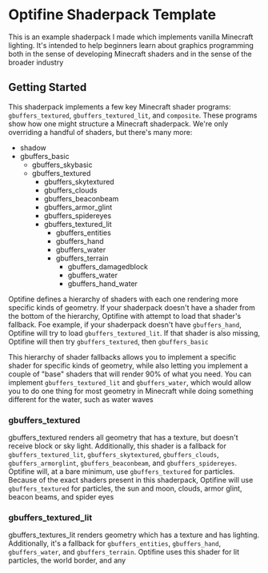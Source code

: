 # Optifine Shaderpack Template

This is an example shaderpack I made which implements vanilla Minecraft lighting. It's intended to help beginners learn about graphics programming both in the sense of developing Minecraft shaders and in the sense of the broader industry

## Getting Started

This shaderpack implements a few key Minecraft shader programs: `gbuffers_textured`, `gbuffers_textured_lit`, and `composite`. These programs show how one might structure a Minecraft shaderpack. We're only overriding a handful of shaders, but there's many more:

- shadow
- gbuffers_basic
  - gbuffers_skybasic
  - gbuffers_textured
    - gbuffers_skytextured
    - gbuffers_clouds
    - gbuffers_beaconbeam
    - gbuffers_armor_glint
    - gbuffers_spidereyes
    - gbuffers_textured_lit
      - gbuffers_entities
      - gbuffers_hand
      - gbuffers_water
      - gbuffers_terrain
        - gbuffers_damagedblock
        - gbuffers_water
        - gbuffers_hand_water


Optifine defines a hierarchy of shaders with each one rendering more specific kinds of geometry. If your shaderpack doesn't have a shader from the bottom of the hierarchy, Optifine with attempt to load that shader's fallback. Foe example, if your shaderpack doesn't have `gbuffers_hand`, Optifine will try to load `gbuffers_textured_lit`. If that shader is also missing, Optifine will then try `gbuffers_textured`, then `gbuffers_basic`

This hierarchy of shader fallbacks allows you to implement a specific shader for specific kinds of geometry, while also letting you implement a couple of "base" shaders that will render 90% of what you need. You can implement `gbuffers_textured_lit` and `gbuffers_water`, which would allow you to do one thing for most geometry in Minecraft while doing something different for the water, such as water waves

### gbuffers_textured
gbuffers_textured renders all geometry that has a texture, but doesn't receive block or sky light. Additionally, this shader is a fallback for `gbuffers_textured_lit`, `gbuffers_skytextured`, `gbuffers_clouds`, `gbuffers_armorglint`, `gbuffers_beaconbeam`, and `gbuffers_spidereyes`. Optifine will, at a bare minimum, use `gbuffers_textured` for particles. Because of the exact shaders present in this shaderpack, Optifine will use `gbuffers_textured` for particles, the sun and moon, clouds, armor glint, beacon beams, and spider eyes

### gbuffers_textured_lit
gbuffers_textures_lit renders geometry which has a texture and has lighting. Additionally, it's a fallback for `gbuffers_entities`, `gbuffers_hand`, `gbuffers_water`, and `gbuffers_terrain`. Optifine uses this shader for lit particles, the world border, and any